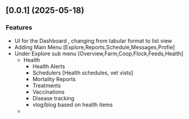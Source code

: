 ## [0.0.1] (2025-05-18) 

### Features
* UI for the Dashboard , changing from tabular format to list view
* Adding Main Menu [Explore,Reports,Schedule,Messages,Profie]
* Under Explore sub menu [Overview,Farm,Coop,Flock,Feeds,Health]
  * Health
    * Health Alerts
    * Schedulers [Health schedules, vet vists]
    * Mortality Reports
    * Treatments
    * Vaccinations
    * Disease tracking
    * vlog/blog based on health items
  * 